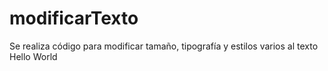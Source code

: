 # modificarTexto
Se realiza código para modificar  tamaño, tipografía y estilos varios al texto Hello World
